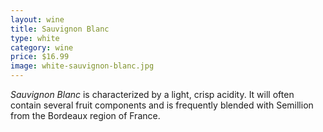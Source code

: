 ```yaml
---
layout: wine
title: Sauvignon Blanc 
type: white
category: wine
price: $16.99
image: white-sauvignon-blanc.jpg
---
```


*Sauvignon Blanc* is characterized by a light, crisp acidity. It will often contain several fruit components and is frequently blended with Semillion from the Bordeaux region of France.
